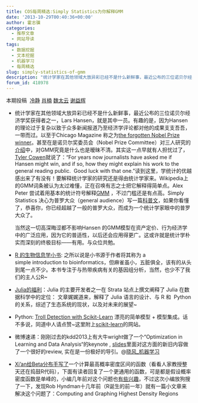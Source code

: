 ```yaml
---
title: COS每周精选:Simply Statistics为你解释GMM
date: '2013-10-29T00:40:36+00:00'
author: 霍志骥
categories:
  - 推荐文章
  - 网站导读
tags:
  - 数据挖掘
  - 文本挖掘
  - 机器学习
  - 每周精选
slug: simply-statistics-of-gmm
description: "统计学家在其他领域大放异彩已经不是什么新鲜事，最近公布的三位诺贝尔经济学奖获得者之一，Lars Hansen，就是其中一员。有趣的是，因为Hansen 的理论过于复杂以致于众多新闻报道乃至经济学评论都对他的成果支支吾吾，一带而过。以至于Chicago Magazine 称之为the forgotten Nobel Prize winner。甚至在是诺贝尔奖委员会（Nobel Prize Committee）对三人研究的介绍中，对GMM究竟是什么也是暧昧不清。Simply Statistics 决心为普罗大众（general audience）写一篇科普文，如果你看懂了，恭喜你，你已经超越了一般的普罗大众，而成为一个统计学家眼中的普罗大众了。"
forum_id: 418978
---
```



  本期投稿  [冷静](http://www.weibo.com/p/1005051756465937/home?from=page_100505&mod=TAB#place) [肖楠](http://www.road2stat.com) [魏太云](http://www.weibo.com/taiyun?topnav=1&wvr=5&topsug=1) [谢益辉](http://yihui.name)


  * 统计学家在其他领域大放异彩已经不是什么新鲜事，最近公布的三位诺贝尔经济学奖获得者之一，Lars Hansen，就是其中一员。有趣的是，因为Hansen 的理论过于复杂以致于众多新闻报道乃至经济学评论都对他的成果支支吾吾，一带而过。以至于Chicago Magazine 称之为[the forgotten Nobel Prize winner](http://www.chicagomag.com/city-life/October-2013/Lars-Peter-Hansen-The-Forgotten-Nobel-Prize-Winner/)。甚至在是诺贝尔奖委员会（Nobel Prize Committee）对三人研究的[介绍](http://www.nobelprize.org/nobel_prizes/economic-sciences/laureates/2013/popular-economicsciences2013.pdf)中，对GMM究竟是什么也是暧昧不清。其实这一点早就有人担忧过了，[Tyler Cowen](http://marginalrevolution.com/marginalrevolution/2013/10/lars-peter-hansen-nobel-laureate.html)就说了：“For years now journalists have asked me if Hansen might win, and if so, how they might explain his work to the general reading public.  Good luck with that one.”读到这里，学统计的优越感出来了有没有！要解释统计学家的研究还是得由统计学家来。Wikipedia上的GMM词条被认为太过难懂，正在召唤有志之士把它解释得简单点。Alex Peter 尝试着用基本的统计符号解释[GMM](http://marginalrevolution.com/marginalrevolution/2013/10/lars-peter-hansen-nobelist.html) ，不过门槛还是有点高。Simply Statistics 决心为普罗大众（general audience）写一篇[科普文](http://simplystatistics.org/2013/10/14/why-did-lars-peter-hansen-win-the-nobel-prize-generalized-method-of-moments-explained/)，如果你看懂了，恭喜你，你已经超越了一般的普罗大众，而成为一个统计学家眼中的普罗大众了。
  
    当然这一切高深晦涩都不影响Hansen 的GMM模型在资产定价、行为经济学中的广泛应用，因为它的普适性，以后还会应用得更广。这或许就是统计学朴实而深刻的终极目标——有用。与众位共勉。
  * [R 的生物信息学小书](http://a-little-book-of-r-for-bioinformatics.readthedocs.org/en/latest/): 之所以说是小书源于作者将其称为 a simple introduction to bioinformatics，但麻雀虽小，五脏俱全，该有的从头到尾一点不少。本书专注于与热带疾病有关的基因组分析，当然，也少不了我们的主人公R~
  * [Julia的福利](http://strata.oreilly.com/2013/10/julias-role-in-data-science.html)：Julia 的主要开发者之一在 Strata 站点上撰文阐释了 Julia 在数据科学中的定位： 文章娓娓道来，解释了 Julia 语言的设计、与 R 和  Python 的关系，综述了生态系统的现状，以及对未来的展望~
  * Python: [Troll Detection with Scikit-Learn](http://blog.kaggle.com/2012/09/26/impermium-andreas-blog/) 漂亮的简单模型 + 模型集成。话不多说，同道中人请点赞~这里附上[scikit-learn](http://scikit-learn.org/stable/)的网站。
  * 微博速递：刚刚过去的kdd2013上有大牛wright做了一个“Optimization in Learning and Data Analysis“的keynote , [slides](http://t.cn/zRxRuM2)里面对这方面的新旧内容做了一个很好的review, 实在是一份极好的导引。@[晓风_机器学习](http://weibo.com/1780877950/AfiWyjfTh)
  * [Xi’an给Beta分布手写了](http://xianblog.wordpress.com/2013/10/17/beta-hpd/)一个计算最高概率密度区间的函数（看看人家教授整天还在捣鼓R代码），下面有读者回复了一个更通用的函数，可是都是假设概率密度函数是单峰的，小编几年前对这个问题也[有些兴趣](https://cos.name/cn/topic/18001)，不过这次小编放狗搜了一下，发现Rob Hyndman十几年前（R诞生的前一年）就有一篇小文章来解决这个问题了：Computing and Graphing Highest Density Regions
